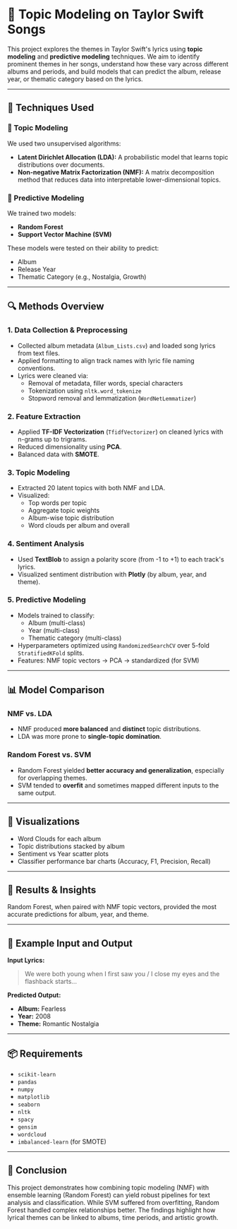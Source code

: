 # 🎤 Topic Modeling on Taylor Swift Songs

This project explores the themes in Taylor Swift's lyrics using **topic modeling** and **predictive modeling** techniques. We aim to identify prominent themes in her songs, understand how these vary across different albums and periods, and build models that can predict the album, release year, or thematic category based on the lyrics.

---

## 🧠 Techniques Used

### 📌 Topic Modeling
We used two unsupervised algorithms:
- **Latent Dirichlet Allocation (LDA):** A probabilistic model that learns topic distributions over documents.
- **Non-negative Matrix Factorization (NMF):** A matrix decomposition method that reduces data into interpretable lower-dimensional topics.

### 📌 Predictive Modeling
We trained two models:
- **Random Forest**
- **Support Vector Machine (SVM)**

These models were tested on their ability to predict:
- Album
- Release Year  
- Thematic Category (e.g., Nostalgia, Growth)

---

## 🔍 Methods Overview

### 1. Data Collection & Preprocessing
- Collected album metadata (`Album_Lists.csv`) and loaded song lyrics from text files.
- Applied formatting to align track names with lyric file naming conventions.
- Lyrics were cleaned via:
  - Removal of metadata, filler words, special characters
  - Tokenization using `nltk.word_tokenize`
  - Stopword removal and lemmatization (`WordNetLemmatizer`)

### 2. Feature Extraction
- Applied **TF-IDF Vectorization** (`TfidfVectorizer`) on cleaned lyrics with n-grams up to trigrams.
- Reduced dimensionality using **PCA**.
- Balanced data with **SMOTE**.

### 3. Topic Modeling
- Extracted 20 latent topics with both NMF and LDA.
- Visualized:
  - Top words per topic
  - Aggregate topic weights
  - Album-wise topic distribution
  - Word clouds per album and overall

### 4. Sentiment Analysis
- Used **TextBlob** to assign a polarity score (from -1 to +1) to each track's lyrics.
- Visualized sentiment distribution with **Plotly** (by album, year, and theme).

### 5. Predictive Modeling
- Models trained to classify:
  - Album (multi-class)
  - Year (multi-class)
  - Thematic category (multi-class)
- Hyperparameters optimized using `RandomizedSearchCV` over 5-fold `StratifiedKFold` splits.
- Features: NMF topic vectors → PCA → standardized (for SVM)

---

## 📊 Model Comparison

### NMF vs. LDA
- NMF produced **more balanced** and **distinct** topic distributions.
- LDA was more prone to **single-topic domination**.

### Random Forest vs. SVM
- Random Forest yielded **better accuracy and generalization**, especially for overlapping themes.
- SVM tended to **overfit** and sometimes mapped different inputs to the same output.

---

## 🎨 Visualizations
- Word Clouds for each album
- Topic distributions stacked by album
- Sentiment vs Year scatter plots
- Classifier performance bar charts (Accuracy, F1, Precision, Recall)

---

## 🧪 Results & Insights
Random Forest, when paired with NMF topic vectors, provided the most accurate predictions for album, year, and theme.

---

## 🧪 Example Input and Output

**Input Lyrics:**
> We were both young when I first saw you / I close my eyes and the flashback starts...

**Predicted Output:**
- **Album:** Fearless  
- **Year:** 2008  
- **Theme:** Romantic Nostalgia

---

## 📦 Requirements

- `scikit-learn`
- `pandas`
- `numpy`
- `matplotlib`
- `seaborn`
- `nltk`
- `spacy`
- `gensim`
- `wordcloud`
- `imbalanced-learn` (for SMOTE)

---

## 🧠 Conclusion

This project demonstrates how combining topic modeling (NMF) with ensemble learning (Random Forest) can yield robust pipelines for text analysis and classification. While SVM suffered from overfitting, Random Forest handled complex relationships better. The findings highlight how lyrical themes can be linked to albums, time periods, and artistic growth.

